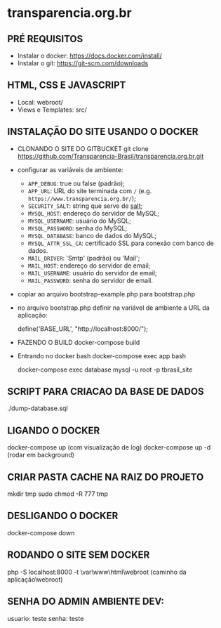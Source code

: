 # transparencia.org.br

## PRÉ REQUISITOS

-   Instalar o docker: https://docs.docker.com/install/
-   Instalar o git: https://git-scm.com/downloads


## HTML, CSS E JAVASCRIPT

-   Local: webroot/
-   Views e Templates: src/


## INSTALAÇÃO DO SITE USANDO O DOCKER

-   CLONANDO O SITE DO GITBUCKET
    git clone https://github.com/Transparencia-Brasil/transparencia.org.br.git

-   configurar as variáveis de ambiente:

    * `APP_DEBUG`: true ou false (padrão);
    * `APP_URL`: URL do site terminada com `/` (e.g. `https://www.transparencia.org.br/`);
    * `SECURITY_SALT`: string que serve de [salt](https://en.wikipedia.org/wiki/Salt_(cryptography));
    * `MYSQL_HOST`: endereço do servidor de MySQL;
    * `MYSQL_USERNAME`: usuário do MySQL;
    * `MYSQL_PASSWORD`: senha do MySQL;
    * `MYSQL_DATABASE`: banco de dados do MySQL;
    * `MYSQL_ATTR_SSL_CA`: certificado SSL para conexão com banco de dados.
    * `MAIL_DRIVER`: 'Smtp' (padrão) ou 'Mail';
    * `MAIL_HOST`: endereço do servidor de email;
    * `MAIL_USERNAME`: usuário do servidor de email;
    * `MAIL_PASSWORD`: senha do servidor de email.
  
-   copiar ao arquivo bootstrap-example.php para bootstrap.php

-   no arquivo bootstrap.php definir na variável de ambiente a URL da aplicação:

    define('BASE_URL', "http://localhost:8000/");

-   FAZENDO O BUILD
    docker-compose build

-   Entrando no docker bash
    docker-compose exec app bash

    docker-compose exec database mysql -u root -p tbrasil_site


## SCRIPT PARA CRIACAO DA BASE DE DADOS

./dump-database.sql


## LIGANDO O DOCKER

docker-compose up (com visualização de log)
docker-compose up -d (rodar em background)


## CRIAR PASTA CACHE NA RAIZ DO PROJETO

mkdir tmp
sudo chmod -R 777 tmp


## DESLIGANDO O DOCKER

docker-compose down


## RODANDO O SITE SEM DOCKER

php -S localhost:8000 -t \var\www\html\webroot (caminho da aplicação\webroot)


## SENHA DO ADMIN AMBIENTE DEV:
usuario: teste
senha: teste
